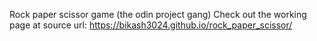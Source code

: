 Rock paper scissor game (the odin project gang)
Check out the working page at source url: https://bikash3024.github.io/rock_paper_scissor/
